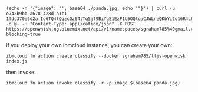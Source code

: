 ```
(echo -n '{"image": "'; base64 ./panda.jpg; echo '"}') | curl -u e742b9bb-a678-428d-a1c1-1fdc370e6d2a:Io6TQ4lQqzcQz64lTq5jf9BiYgE1EzP1b5OQlqaCJWLneQKbYi2o16R4Lhv29v4m -d @- -H "Content-Type: application/json" -X POST https://openwhisk.ng.bluemix.net/api/v1/namespaces/sgraham785%40gmail.com_dev/actions/classify?blocking=true
```

if you deploy your own ibmcloud instance, you can create your own:

```
ibmcloud fn action create classify --docker sgraham785/tfjs-openwisk index.js
```

then invoke:

```
ibmcloud fn action invoke classify -r -p image $(base64 panda.jpg)
```
